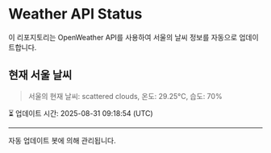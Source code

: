 
# Weather API Status

이 리포지토리는 OpenWeather API를 사용하여 서울의 날씨 정보를 자동으로 업데이트합니다.

## 현재 서울 날씨
> 서울의 현재 날씨: scattered clouds, 온도: 29.25°C, 습도: 70%

⏳ 업데이트 시간: 2025-08-31 09:18:54 (UTC)

---
자동 업데이트 봇에 의해 관리됩니다.
